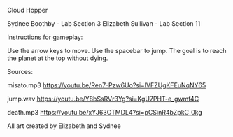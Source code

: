 Cloud Hopper


Sydnee Boothby - Lab Section 3
Elizabeth Sullivan - Lab Section 11


Instructions for gameplay:

Use the arrow keys to move.
Use the spacebar to jump.
The goal is to reach the planet at the top without dying.


Sources:

misato.mp3
https://youtu.be/Ren7-Pzw6Uo?si=lVFZUgKFEuNqNY65

jump.wav
https://youtu.be/Y8bSsRVr3Yg?si=KgU7PHT-e_gwmf4C

death.mp3
https://youtu.be/xYJ63OTMDL4?si=pCSinR4bZpkC_0kg

All art created by Elizabeth and Sydnee
